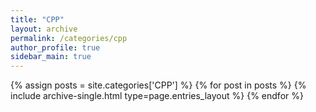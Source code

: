 ```yaml
---
title: "CPP"
layout: archive
permalink: /categories/cpp
author_profile: true
sidebar_main: true
---
```



{% assign posts = site.categories['CPP'] %}
{% for post in posts %} {% include archive-single.html type=page.entries_layout %} {% endfor %}

